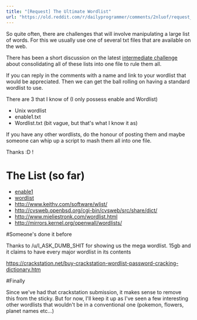 ```yaml
---
title: "[Request] The Ultimate Wordlist"
url: "https://old.reddit.com/r/dailyprogrammer/comments/2nluof/request_the_ultimate_wordlist/"
---
```


So quite often, there are challenges that will involve manipulating a large list of words. For this we usually use one of several txt files that are available on the web.

There has been a short discussion on the latest [intermediate challenge](http://www.reddit.com/r/dailyprogrammer/comments/2nihz6/20141126_challenge_190_intermediate_words_inside/cmdw2ux) about consolidating all of these lists into one file to rule them all.

If you can reply in the comments with a name and link to your wordlist that would be appreciated. Then we can get the ball rolling on having a standard wordlist to use.

There are 3 that I know of (I only possess enable and Wordlist)

* Unix wordlist
* enable1.txt
* Wordlist.txt (bit vague, but that's what I know it as)

If you have any other wordlists, do the honour of posting them and maybe someone can whip up a script to mash them all into one file.

Thanks :D !

# The List (so far)

* [enable1](http://www.joereynoldsaudio.com/enable1.txt)
* [wordlist](http://www.joereynoldsaudio.com/wordlist.txt)
* http://www.keithv.com/software/wlist/
* http://cvsweb.openbsd.org/cgi-bin/cvsweb/src/share/dict/
* http://www.mieliestronk.com/wordlist.html
* http://mirrors.kernel.org/openwall/wordlists/

#Someone's done it before

Thanks to /u/I_ASK_DUMB_SHIT for showing us the mega wordlist. 15gb and it claims to have every major wordlist in its contents

https://crackstation.net/buy-crackstation-wordlist-password-cracking-dictionary.htm

#Finally

Since we've had that crackstation submission, it makes sense to remove this from the sticky. But for now, I'll keep it up as I've seen a few interesting other wordlists that wouldn't be in a conventional one (pokemon, flowers, planet names etc...)

